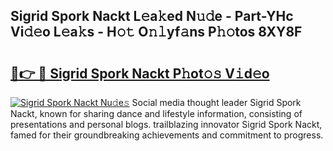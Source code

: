 ## Sigrid Spork Nackt L𝚎a𝚔ed N𝚞𝚍e - Part-YHc Vi𝚍𝚎o L𝚎a𝚔s - H𝚘𝚝 O𝚗𝚕yf𝚊ns P𝚑𝚘tos 8XY8F

# <h2><a href="http://kff6t0t.oniu.top/?m=Sigrid+Spork+Nackt">🔗👉 🔴 Sigrid Spork Nackt P𝚑ot𝚘𝚜 V𝚒d𝚎o</a></h2>

[![Sigrid Spork Nackt Nu𝚍e𝚜](https://i.imgur.com/0qMVB7G.gif)](http://kff6t0t.oniu.top/?m=Sigrid+Spork+Nackt)
Social media thought leader Sigrid Spork Nackt, known for sharing dance and lifestyle information, consisting of presentations and personal blogs. trailblazing innovator Sigrid Spork Nackt, famed for their groundbreaking achievements and commitment to progress.  
